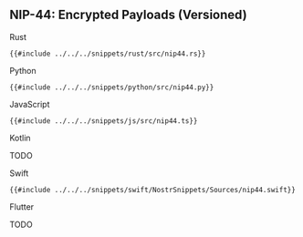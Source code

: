 ## NIP-44: Encrypted Payloads (Versioned)

<custom-tabs category="lang">

<div slot="title">Rust</div>
<section>

```rust,ignore
{{#include ../../../snippets/rust/src/nip44.rs}}
```

</section>

<div slot="title">Python</div>
<section>

```python,ignore
{{#include ../../../snippets/python/src/nip44.py}}
```

</section>

<div slot="title">JavaScript</div>
<section>

```typescript,ignore
{{#include ../../../snippets/js/src/nip44.ts}}
```

</section>

<div slot="title">Kotlin</div>
<section>

TODO

</section>

<div slot="title">Swift</div>
<section>

```swift,ignore
{{#include ../../../snippets/swift/NostrSnippets/Sources/nip44.swift}}
```

</section>

<div slot="title">Flutter</div>
<section>

TODO

</section>
</custom-tabs>
